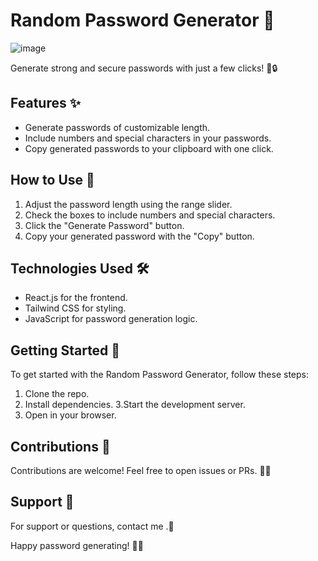 # Random Password Generator 🎉
![image](https://github.com/rai-Khushboo/React-Pwd-Generator/assets/146090686/3cfba1a3-6722-4b44-bf87-a5560097ea31)

Generate strong and secure passwords with just a few clicks! 💪🔒

## Features ✨

- Generate passwords of customizable length.
- Include numbers and special characters in your passwords.
- Copy generated passwords to your clipboard with one click.

## How to Use 🚀

1. Adjust the password length using the range slider.
2. Check the boxes to include numbers and special characters.
3. Click the "Generate Password" button.
4. Copy your generated password with the "Copy" button.

## Technologies Used 🛠

- React.js for the frontend.
- Tailwind CSS for styling.
- JavaScript for password generation logic.

## Getting Started 🌟

To get started with the Random Password Generator, follow these steps:
1. Clone the repo.
2. Install dependencies.
3.Start the development server.
4. Open in your browser.

## Contributions 🙌

Contributions are welcome! Feel free to open issues or PRs. 🚀🌟

## Support 📧

For support or questions, contact me .🤝

Happy password generating! 🎊😄
